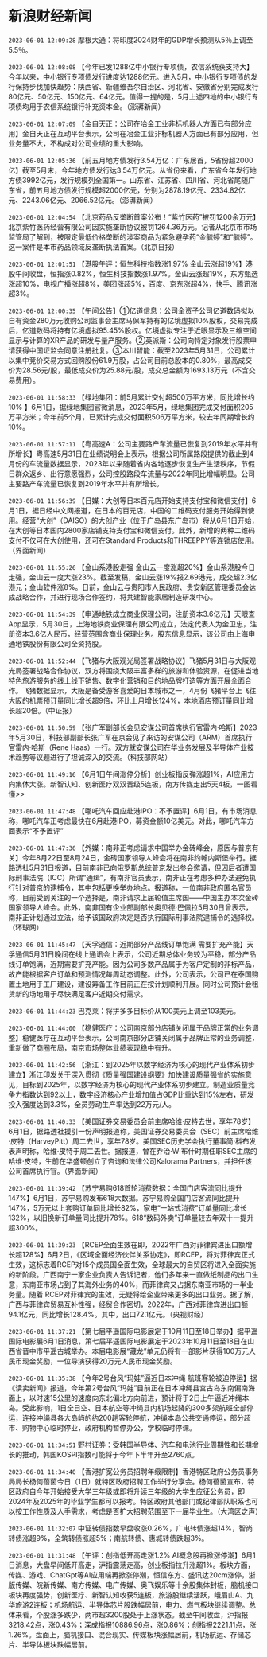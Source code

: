 # 新浪财经新闻
`2023-06-01 12:09:28` 摩根大通：将印度2024财年的GDP增长预测从5％上调至5.5％。

`2023-06-01 12:08:08` 【今年已发1288亿中小银行专项债，农信系统获支持大】今年以来，中小银行专项债发行进度达1288亿元。进入5月，中小银行专项债的发行保持步伐加快趋势：陕西省、新疆维吾尔自治区、河北省、安徽省分别完成发行80亿元、50亿元、150亿元、64亿元。值得一提的是，5月上述四地的中小银行专项债均用于农信系统银行补充资本金。（澎湃新闻）

`2023-06-01 12:07:09` 【金自天正：公司在冶金工业非标机器人方面已有部分应用】金自天正在互动平台表示，公司在冶金工业非标机器人方面已有部分应用，但业务量不大，不构成对公司业绩的重大影响。

`2023-06-01 12:05:36` 【前五月地方债发行3.54万亿：广东居首，5省份超2000亿】截至5月末，今年地方债发行达3.54万亿元。从省份来看，广东省今年发行地方债3992亿元，发行规模列全国第一。山东省、江苏省、四川省、河北省尾随广东省，前五月地方债发行规模超2000亿元，分别为2878.19亿元、2334.82亿元、2243.06亿元、2066.52亿元。（澎湃新闻）

`2023-06-01 12:04:54` 【北京药品反垄断首案公布！“紫竹医药”被罚1200余万元】北京紫竹医药经营有限公司因实施垄断协议被罚1264.36万元。记者从北京市市场监管局了解到，被限定最低价格垄断的涉案商品为紧急避孕药“金毓婷”和“毓婷”。这一案件是本市药品领域反垄断执法首案。（北京日报）

`2023-06-01 12:01:51` 【港股午评：恒生科技指数涨1.97% 金山云涨超19%】港股午间收盘，恒指涨0.82%，恒生科技指数涨1.97%。金山云涨超19%，东方甄选涨超10%，电视广播涨超8%，美团涨超5%，百度、京东涨超4%，快手、腾讯涨超3%。

`2023-06-01 12:00:35` 【午间公告】①亿道信息：公司全资子公司亿道数码拟以自有资金280万元收购公司监事会主席马保军持有的亿境虚拟10%股权，交易完成后，亿道数码将持有亿境虚拟95.45%股权。亿境虚拟专注于近眼显示及三维空间显示与计算的XR产品的研发与量产服务。②英派斯：公司向特定对象发行股票申请获得中国证监会同意注册批复。③本川智能：截至2023年5月31日，公司累计以集中竞价交易方式回购股份61.9万股，占公司目前总股本的0.80%，最高成交价为28.56元/股，最低成交价为25.88元/股，成交总金额为1693.13万元（不含交易费用）。

`2023-06-01 11:58:33` 【绿地集团：前5月累计交付超500万平方米，同比增长约10% 】6月1日，据绿地集团官微消息，2023年5月，绿地集团完成交付面积205万平方米；今年前5个月，已累计完成交付面积506万平方米，较去年同期增长约10%。

`2023-06-01 11:57:11` 【粤高速A：公司主要路产车流量已恢复到2019年水平并有所增长】粤高速5月31日在业绩说明会上表示，根据公司所属路段提供的截止到4月份的车流量数据显示，2023年以来随着省内各地逐步恢复生产生活秩序，节假日群众返乡、出行意愿强烈，公司控股路段车流量与2022年同比增幅明显。公司主要路产车流量已恢复到2019年水平并有所增长。

`2023-06-01 11:56:39` 【日媒：大创等日本百元店开始支持支付宝和微信支付】6月1日，据日经中文网报道，在日本的百元店，中国的二维码支付服务开始得到使用。经营“大创”（DAISO）的大创产业（位于广岛县东广岛市）将从6月1日开始，在大创等日本国内2800家店铺支持支付宝和微信支付。此外，新增的两种二维码支付不仅可在大创使用，还可在Standard Products和THREEPPY等连锁店使用。（界面新闻）

`2023-06-01 11:55:26` 【金山系港股走强 金山云一度涨超20%】金山系港股今日走强，金山云一度大涨23%。截至发稿，金山云涨19%报2.69港元，成交超2.3亿港元；金山软件涨8%。日前，金山云与贵阳市人民政府、贵安新区管理委员会达成战略合作，并进行现场合作签约，将共建智能家居制造研发中心。

`2023-06-01 11:54:39` 【申通地铁成立商业保理公司，注册资本3.6亿元】天眼查App显示，5月30日，上海地铁商业保理有限公司成立，法定代表人为金卫忠，注册资本3.6亿人民币，经营范围含商业保理业务。股东信息显示，该公司由上海申通地铁股份有限公司全资持股。

`2023-06-01 11:52:44` 【飞猪与大阪观光局签署战略协议】飞猪5月31日与大阪观光局签署战略合作协议，双方将围绕大阪丰富多样的旅游和体验资源，在促进当地特色旅游服务的线上线下销售、数字化营销和目的地品牌打造等方面开展全面合作。飞猪数据显示，大阪是备受游客喜爱的日本城市之一，4月份飞猪平台上飞往大阪的机票预订量同比增长超9倍，环比上月增长124%，本地酒店预订量同比增长超20倍。（中证报）

`2023-06-01 11:50:59` 【张广军副部长会见安谋公司首席执行官雷内·哈斯】2023年5月30日，科技部副部长张广军在京会见了来访的安谋公司（ARM）首席执行官雷内·哈斯（Rene Haas）一行。双方就安谋公司在华业务发展及半导体产业技术趋势等议题进行了坦诚深入的交流。（科技部网站）

`2023-06-01 11:49:16` 【6月1日午间涨停分析】创业板指反弹涨超1%，AI应用方向集体大涨。新智认知、创新医疗双双晋级5连板，南方传媒走出5天4板，一图看懂>>

`2023-06-01 11:47:48` 【哪吒汽车回应赴港IPO：不予置评】6月1日，有市场消息称，哪吒汽车正考虑最快在6月赴港IPO，募资金额10亿美元。对此，哪吒汽车方面表示“不予置评”

`2023-06-01 11:47:36` 【外媒：南非正考虑请求中国举办金砖峰会，原因与普京有关】今年8月22日至8月24日，金砖国家领导人峰会将在南非约翰内斯堡举行。据路透社5月31日报道，目前南非已向俄罗斯总统普京发出参会邀请，但因后者遭国际刑事法院（ICC）所谓“通缉”，有南非官员表示，南非正在考虑多种办法避免执行针对普京的逮捕令，其中包括更换举办地点。报道称，一位南非政府匿名官员称，目前受到关注的一个选择是，南非请求上届轮值主席国——中国主办本次金砖国家领导人峰会。此外，南非国有企业部副部长奥贝德·巴佩拉5月30日曾表示，南非正计划通过立法，给予该国政府决定是否执行国际刑事法院逮捕令的选择权。（环球网）

`2023-06-01 11:45:47` 【天孚通信：近期部分产品线订单饱满 需要扩充产能】天孚通信5月31日晚间在线上通讯会上表示，公司近期总体业务较为平稳，部分产品线订单饱满，近期需要扩充产能。因为公司多数产品属于为客户定制的非标产品，故产能根据客户订单和预测情况每周动态调整。此外，公司表示，公司已在泰国购置土地用于工厂建设，建设筹备工作目前正在按计划顺利开展。同时公司预计会租赁新的场地用于尽快满足客户近期交付需求。

`2023-06-01 11:44:23` 巴克莱：将拼多多目标价从100美元上调至103美元。

`2023-06-01 11:44:00` 【稳健医疗：公司南京部分店铺关闭属于品牌正常的业务调整】稳健医疗在互动平台表示，公司南京部分店铺关闭属于品牌正常的业务调整，重新做了商圈布局，南京市场整体业绩表现稳中有升。

`2023-06-01 11:42:56` 【浙江：到2025年以数字经济为核心的现代产业体系初步建立】浙江印发关于深入贯彻《质量强国建设纲要》加快建设质量强省的实施意见，目标到2025年，以数字经济为核心的现代产业体系初步建立。制造业质量竞争力指数达到92以上，数字经济核心产业增加值占GDP比重达到15%左右，研发投入强度达到3.3%，全员劳动生产率达到22万元/人。

`2023-06-01 11:40:33` 【美国证券交易委员会前主席哈维·皮特去世，享年78岁】6月1日，据路透社援引一份声明报道称，美国证券交易委员会（SEC）前主席哈维·皮特（HarveyPitt）周二去世，享年78岁。美国SEC历史学会执行董事简·科布发表声明称，哈维·皮特于周二去世。据报道，曾在乔治·W·布什时期任职SEC主席的哈维·皮特，生前在华盛顿创立了咨询和法律公司Kalorama Partners，并担任该公司首席执行官。（界面新闻）

`2023-06-01 11:39:42` 【苏宁易购618首轮消费数据：全国门店客流同比提升147%】6月1日，苏宁易购发布618大数据。苏宁易购全国门店客流同比提升147%，5万元以上套购订单同比增长82%，家电“一站式消费”订单量同比增长132%，以旧换新订单量同比提升78%。618“数码外卖”订单量较去年双十一提升超300%。

`2023-06-01 11:39:23` 【RCEP全面生效在即，2022年广西对菲律宾进出口额增长超128%】6月2日，《区域全面经济伙伴关系协定》，即RCEP，将对菲律宾正式生效，这标志着RCEP对15个成员国全面生效，全球最大的自贸区将进入全面实施的新阶段。广西南宁一家企业负责人告诉记者，他们多年来一直做纸制品的出口生意，东南亚市场占到了其海外业务的40%，而菲律宾又占据东南亚市场的一半业务量。随着 RCEP对菲律宾的生效，无疑将给企业带来更多的出口业务。据了解，广西与菲律宾贸易互补性强，经贸合作密切，2022年，广西对菲律宾进出口额94.1亿元，同比增长128.4%。其中，出口72.1亿元。（央视财经）

`2023-06-01 11:37:21` 【第七届平遥国际电影展定于10月11日至18日举办】据平遥国际电影展6月1日消息，第七届平遥国际电影展定于2023年10月11日至18日在山西省晋中市平遥古城举办。本届电影展“藏龙”单元仍将有一部影片获得100万元人民币现金奖励，一位导演获得20万元人民币现金奖励。

`2023-06-01 11:35:38` 【今年2号台风“玛娃”逼近日本冲绳 航班客轮被迫停运】据《读卖新闻》报道，今年第2号台风“玛娃”目前正在日本冲绳县宫古岛东南偏南海面上，以时速15公里的速度向东北偏北方向前进，预计将于2日上午逼近冲绳本岛。受此影响，1日全日空、日本航空等冲绳县内机场起降的300多架航班全部停运，连接冲绳县各大岛屿的约200趟客轮停航，冲绳本岛公共交通停运，部分超市、购物中心临时停业，政府机构暂停办公，学校临时停课。

`2023-06-01 11:34:51` 野村证券：受韩国半导体、汽车和电池行业周期性和长期增长的推动，韩国KOSPI指数可能将于今年下半年升至2760点。

`2023-06-01 11:34:40` 【香港扩宽公务员招聘年级限制】香港特区政府公务员事务局局长杨何蓓茵今日（1日）就特区政府招聘工作举行分享会。杨何蓓茵宣布，特区政府自今年开始接受大学三年级或即将升读三年级的大学生应征公务员，即2024年及2025年的毕业学生都可以报考。特区政府其他部门或纪律部队职系也可以按工作性质及人手需求，考虑是否扩大招聘范围至下一届毕业生。（大湾区之声）

`2023-06-01 11:32:07` 中证转债指数早盘收涨0.26%，广电转债涨超14%，智尚转债涨超9%，全筑转债涨超5%；南航转债、惠城转债跌超3%。

`2023-06-01 11:31:48` 【午评：创指低开高走涨1.2% AI概念股再掀涨停潮】6月1日消息，大盘早间低开高走，沪指震荡走高，创业板指拉升涨超1%。板块方面，传媒、游戏、ChatGpt等AI应用端再掀涨停潮，恒信东方、盛讯达20cm涨停，浙版传媒、皖新传媒、南方传媒、电广传媒、奥飞娱乐等十余股集体封板，脑机接口板块再度强势，创新医疗、新智认知收获5连板，旅游股继续活跃，峨眉山A、九华旅游2连板；机场航运、半导体芯片股跌幅居前，电力、燃气板块继续调整。总体来看，个股涨多跌少，两市超3200股处于上涨状态。截至午间收盘，沪指报3218.42点，涨0.43%；深成指报10886.96点，涨0.86%；创指报2221.11点，涨1.26%。盘面上，脑机接口、混合现实、传媒板块涨幅居前，机场航运、存储芯片、半导体板块跌幅居前。

